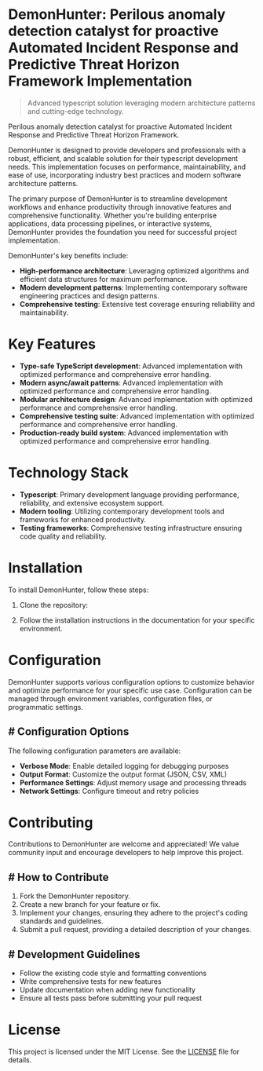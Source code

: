 <!-- fallback_DemonHunter_20250805193820_86312 -->

# DemonHunter: Perilous anomaly detection catalyst for proactive Automated Incident Response and Predictive Threat Horizon Framework Implementation
> Advanced typescript solution leveraging modern architecture patterns and cutting-edge technology.

Perilous anomaly detection catalyst for proactive Automated Incident Response and Predictive Threat Horizon Framework.

DemonHunter is designed to provide developers and professionals with a robust, efficient, and scalable solution for their typescript development needs. This implementation focuses on performance, maintainability, and ease of use, incorporating industry best practices and modern software architecture patterns.

The primary purpose of DemonHunter is to streamline development workflows and enhance productivity through innovative features and comprehensive functionality. Whether you're building enterprise applications, data processing pipelines, or interactive systems, DemonHunter provides the foundation you need for successful project implementation.

DemonHunter's key benefits include:

* **High-performance architecture**: Leveraging optimized algorithms and efficient data structures for maximum performance.
* **Modern development patterns**: Implementing contemporary software engineering practices and design patterns.
* **Comprehensive testing**: Extensive test coverage ensuring reliability and maintainability.

# Key Features

* **Type-safe TypeScript development**: Advanced implementation with optimized performance and comprehensive error handling.
* **Modern async/await patterns**: Advanced implementation with optimized performance and comprehensive error handling.
* **Modular architecture design**: Advanced implementation with optimized performance and comprehensive error handling.
* **Comprehensive testing suite**: Advanced implementation with optimized performance and comprehensive error handling.
* **Production-ready build system**: Advanced implementation with optimized performance and comprehensive error handling.

# Technology Stack

* **Typescript**: Primary development language providing performance, reliability, and extensive ecosystem support.
* **Modern tooling**: Utilizing contemporary development tools and frameworks for enhanced productivity.
* **Testing frameworks**: Comprehensive testing infrastructure ensuring code quality and reliability.

# Installation

To install DemonHunter, follow these steps:

1. Clone the repository:


2. Follow the installation instructions in the documentation for your specific environment.

# Configuration

DemonHunter supports various configuration options to customize behavior and optimize performance for your specific use case. Configuration can be managed through environment variables, configuration files, or programmatic settings.

## # Configuration Options

The following configuration parameters are available:

* **Verbose Mode**: Enable detailed logging for debugging purposes
* **Output Format**: Customize the output format (JSON, CSV, XML)
* **Performance Settings**: Adjust memory usage and processing threads
* **Network Settings**: Configure timeout and retry policies

# Contributing

Contributions to DemonHunter are welcome and appreciated! We value community input and encourage developers to help improve this project.

## # How to Contribute

1. Fork the DemonHunter repository.
2. Create a new branch for your feature or fix.
3. Implement your changes, ensuring they adhere to the project's coding standards and guidelines.
4. Submit a pull request, providing a detailed description of your changes.

## # Development Guidelines

* Follow the existing code style and formatting conventions
* Write comprehensive tests for new features
* Update documentation when adding new functionality
* Ensure all tests pass before submitting your pull request

# License

This project is licensed under the MIT License. See the [LICENSE](https://github.com/QOZU/DemonHunter/blob/main/LICENSE) file for details.
